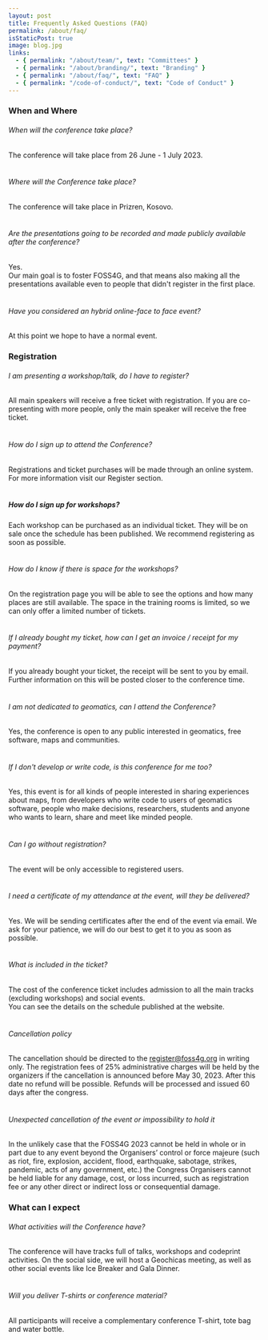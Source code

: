 ```yaml
---
layout: post
title: Frequently Asked Questions (FAQ)
permalink: /about/faq/
isStaticPost: true
image: blog.jpg
links:
  - { permalink: "/about/team/", text: "Committees" }
  - { permalink: "/about/branding/", text: "Branding" }
  - { permalink: "/about/faq/", text: "FAQ" }
  - { permalink: "/code-of-conduct/", text: "Code of Conduct" }
---
```


### When and Where

###### When will the conference take place?

The conference will take place from 26 June - 1 July 2023.  
&nbsp;

###### Where will the Conference take place?

The conference will take place in Prizren, Kosovo.  
&nbsp;

###### Are the presentations going to be recorded and made publicly available after the conference?

Yes.  
Our main goal is to foster FOSS4G, and that means also making all the presentations available even to people that didn't register in the first place.  
&nbsp;

###### Have you considered an hybrid online-face to face event?

At this point we hope to have a normal event.

### Registration

###### I am presenting a workshop/talk, do I have to register?

All main speakers will receive a free ticket with registration. If you are co-presenting with more people, only the main speaker will receive the free ticket.  
&nbsp;

###### How do I sign up to attend the Conference?

Registrations and ticket purchases will be made through an online system. For more information visit our Register section.  
&nbsp;

##### How do I sign up for workshops?

Each workshop can be purchased as an individual ticket. They will be on sale once the schedule has been published. We recommend registering as soon as possible.  
&nbsp;

###### How do I know if there is space for the workshops?

On the registration page you will be able to see the options and how many places are still available. The space in the training rooms is limited, so we can only offer a limited number of tickets.  
&nbsp;

###### If I already bought my ticket, how can I get an invoice / receipt for my payment?

If you already bought your ticket, the receipt will be sent to you by email. Further information on this will be posted closer to the conference time.  
&nbsp;

###### I am not dedicated to geomatics, can I attend the Conference?

Yes, the conference is open to any public interested in geomatics, free software, maps and communities.  
&nbsp;

###### If I don't develop or write code, is this conference for me too?

Yes, this event is for all kinds of people interested in sharing experiences about maps, from developers who write code to users of geomatics software, people who make decisions, researchers, students and anyone who wants to learn, share and meet like minded people.  
&nbsp;

###### Can I go without registration?

The event will be only accessible to registered users.  
&nbsp;

###### I need a certificate of my attendance at the event, will they be delivered?

Yes. We will be sending certificates after the end of the event via email. We ask for your patience, we will do our best to get it to you as soon as possible.  
&nbsp;

###### What is included in the ticket?

The cost of the conference ticket includes admission to all the main tracks (excluding workshops) and social events.  
You can see the details on the schedule published at the website.  
&nbsp;

###### Cancellation policy

The cancellation should be directed to the <register@foss4g.org> in writing only. The registration fees of 25% administrative charges will be held by the organizers if the cancellation is announced before May 30, 2023. After this date no refund will be possible. Refunds will be processed and issued 60 days after the congress.  
&nbsp;

###### Unexpected cancellation of the event or impossibility to hold it

In the unlikely case that the FOSS4G 2023 cannot be held in whole or in part due to any event beyond the Organisers’ control or force majeure (such as riot, fire, explosion, accident, flood, earthquake, sabotage, strikes, pandemic, acts of any government, etc.) the Congress Organisers cannot be held liable for any damage, cost, or loss incurred, such as registration fee or any other direct or indirect loss or consequential damage.

### What can I expect

###### What activities will the Conference have?

The conference will have tracks full of talks, workshops and codeprint activities. On the social side, we will host a Geochicas meeting, as well as other social events like Ice Breaker and Gala Dinner.  
&nbsp;

###### Will you deliver T-shirts or conference material?

All participants will receive a complementary conference T-shirt, tote bag and water bottle.
